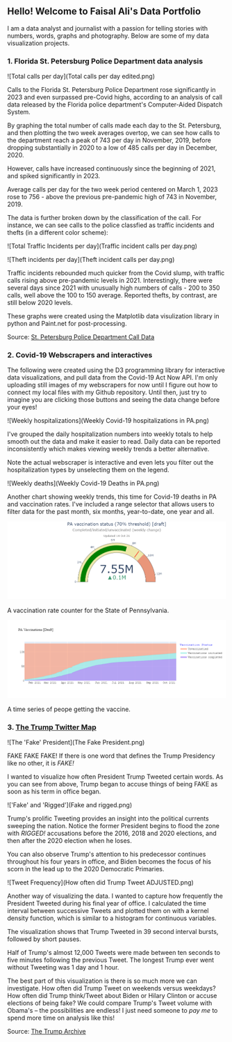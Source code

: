 ## Hello! Welcome to Faisal Ali's Data Portfolio

I am a data analyst and journalist with a passion for telling stories with numbers, words, graphs and photography. Below are some of my data visualization projects.

### 1. Florida St. Petersburg Police Department data analysis

![Total calls per day](Total calls per day edited.png)

Calls to the Florida St. Petersburg Police Department rose significantly in 2023 and even surpassed pre-Covid highs, according to an analysis of call data released by the Florida police department's Computer-Aided Dispatch System.

By graphing the total number of calls made each day to the St. Petersburg, and then plotting the two week averages overtop, we can see how calls to the department reach a peak of 743 per day in November, 2019, before dropping substantially in 2020 to a low of 485 calls per day in December, 2020.

However, calls have increased continuously since the beginning of 2021, and spiked significantly in 2023.

Average calls per day for the two week period centered on March 1, 2023 rose to 756 - above the previous pre-pandemic high of 743 in November, 2019.

The data is further broken down by the classification of the call. For instance, we can see calls to the police classfied as traffic incidents and thefts (in a different color scheme):

![Total Traffic Incidents per day](Traffic incident calls per day.png)

![Theft incidents per day](Theft incident calls per day.png)

Traffic incidents rebounded much quicker from the Covid slump, with traffic calls rising above pre-pandemic levels in 2021. Interestingly, there were several days since 2021 with unusually high numbers of calls - 200 to 350 calls, well above the 100 to 150 average. Reported thefts, by contrast, are still below 2020 levels.

These graphs were created using the Matplotlib data visulization library in python and Paint.net for post-processing.

Source: [St. Petersburg Police Department Call Data](https://stat.stpete.org/dataset/Police-Calls/2eks-pg5j)

### 2. Covid-19 Webscrapers and interactives

The following were created using the D3 programming library for interactive data visualizations, and pull data from the Covid-19 Act Now API. I'm only uploading still images of my webscrapers for now until I figure out how to connect my local files with my Github repository. Until then, just try to imagine you are clicking those buttons and seeing the data change before your eyes!

![Weekly hospitalizations](Weekly Covid-19 hospitalizations in PA.png)

I've grouped the daily hospitalization numbers into weekly totals to help smooth out the data and make it easier to read. Daily data can be reported inconsistently which makes viewing weekly trends a better alternative.

Note the actual webscraper is interactive and even lets you filter out the hospitalization types by unselecting them on the legend.

![Weekly deaths](Weekly Covid-19 Deaths in PA.png)

Another chart showing weekly trends, this time for Covid-19 deaths in PA and vaccination rates. I've included a range selector that allows users to filter data for the past month, six months, year-to-date, one year and all.

![Vaccination counter](Vaccinations.png)

A vaccination rate counter for the State of Pennsylvania.

![Vaccination time series](Vaccinations_timeseries.png)

A time series of peope getting the vaccine.


### 3. [The Trump Twitter Map](https://github.com/FaisalAli91/Trump_Tweets_proj/blob/main/Trump_tweets_git.ipynb)

![The 'Fake' President](The Fake President.png)

FAKE FAKE FAKE! If there is one word that defines the Trump Presidency like no other, it is _FAKE!_

I wanted to visualize how often President Trump Tweeted certain words. As you can see from above, Trump began to accuse things of being FAKE as soon as his term in office began.

!['Fake' and 'Rigged'](Fake and rigged.png)

Trump's prolific Tweeting provides an insight into the political currents sweeping the nation. Notice the former President begins to flood the zone with _RIGGED!_ accusations before the 2016, 2018 and 2020 elections, and then after the 2020 election when he loses.

You can also observe Trump's attention to his predecessor continues throughout his four years in office, and Biden becomes the focus of his scorn in the lead up to the 2020 Democratic Primaries.

![Tweet Frequency](How often did Trump Tweet ADJUSTED.png)

Another way of visualizing the data. I wanted to capture how frequently the President Tweeted during his final year of office. I calculated the time interval between successive Tweets and plotted them on with a kernel density function, which is similar to a histogram for continuous variables.

The visualization shows that Trump Tweeted in 39 second interval bursts, followed by short pauses.

Half of Trump's almost 12,000 Tweets were made between ten seconds to five minutes following the previous Tweet. The longest Trump ever went without Tweeting was 1 day and 1 hour.

The best part of this visualization is there is so much more we can investigate. How often did Trump Tweet on weekends versus weekdays? How often did Trump think/Tweet about Biden or Hilary Clinton or accuse elections of being fake? We could compare Trump's Tweet volume with Obama's – the possibilities are endless! I just need someone to _pay me_ to spend more time on analysis like this!

Source: [The Trump Archive](https://www.thetrumparchive.com/)
